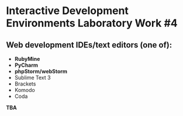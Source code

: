 # Interactive Development Environments Laboratory Work #4

## Web development IDEs/text editors (one of):
  - **RubyMine**
  - **PyCharm**
  - **phpStorm/webStorm**
  - Sublime Text 3
  - Brackets
  - Komodo
  - Coda

**TBA**